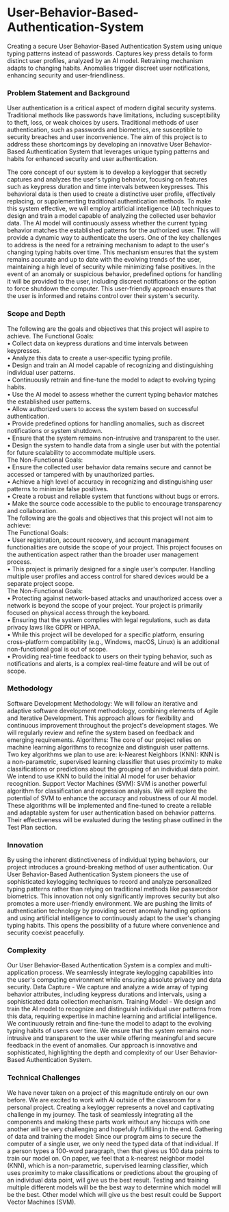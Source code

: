 # User-Behavior-Based-Authentication-System
Creating a secure User Behavior-Based Authentication System using unique typing patterns instead of passwords. Captures key press details to form distinct user profiles, analyzed by an AI model. Retraining mechanism adapts to changing habits. Anomalies trigger discreet user notifications, enhancing security and user-friendliness.

### Problem Statement and Background  
User authentication is a critical aspect of modern digital security systems. Traditional methods like passwords have limitations, including susceptibility to theft, loss, or weak choices by users. Traditional methods of user authentication, such as passwords and biometrics, are susceptible to security breaches and user inconvenience. The aim of this project is to address these shortcomings by developing an innovative User Behavior-Based Authentication System that leverages unique typing patterns and habits for enhanced security and user authentication.

The core concept of our system is to develop a keylogger that secretly captures and analyzes the user's typing behavior, focusing on features such as keypress duration and time intervals between keypresses. This behavioral data is then used to create a distinctive user profile, effectively replacing, or supplementing traditional authentication methods.
To make this system effective, we will employ artificial intelligence (AI) techniques to design and train a model capable of analyzing the collected user behavior data. The AI model will continuously assess whether the current typing behavior matches the established patterns for the authorized user. This will provide a dynamic way to authenticate the users.
One of the key challenges to address is the need for a retraining mechanism to adapt to the user's changing typing habits over time. This mechanism ensures that the system remains accurate and up to date with the evolving trends of the user, maintaining a high level of security while minimizing false positives.
In the event of an anomaly or suspicious behavior, predefined options for handling it will be provided to the user, including discreet notifications or the option to force shutdown the computer. This user-friendly approach ensures that the user is informed and retains control over their system's security.

### Scope and Depth  
The following are the goals and objectives that this project will aspire to achieve.
The Functional Goals:  
•	Collect data on keypress durations and time intervals between keypresses.  
•	Analyze this data to create a user-specific typing profile.  
•	Design and train an AI model capable of recognizing and distinguishing individual user patterns.  
•	Continuously retrain and fine-tune the model to adapt to evolving typing habits.  
•	Use the AI model to assess whether the current typing behavior matches the established user patterns.  
•	Allow authorized users to access the system based on successful authentication.  
•	Provide predefined options for handling anomalies, such as discreet notifications or system shutdown.  
•	Ensure that the system remains non-intrusive and transparent to the user.  
•	Design the system to handle data from a single user but with the potential for future scalability to accommodate multiple users.  
The Non-Functional Goals:  
•	Ensure the collected user behavior data remains secure and cannot be accessed or tampered with by unauthorized parties.  
•	Achieve a high level of accuracy in recognizing and distinguishing user patterns to minimize false positives.  
•	Create a robust and reliable system that functions without bugs or errors.  
•	Make the source code accessible to the public to encourage transparency and collaboration.  
The following are the goals and objectives that this project will not aim to achieve:  
The Functional Goals:  
•	User registration, account recovery, and account management functionalities are outside the scope of your project. This project focuses on the authentication aspect rather than the broader user management process.  
•	This project is primarily designed for a single user's computer. Handling multiple user profiles and access control for shared devices would be a separate project scope.  
The Non-Functional Goals:  
•	Protecting against network-based attacks and unauthorized access over a network is beyond the scope of your project. Your project is primarily focused on physical access through the keyboard.  
•	Ensuring that the system complies with legal regulations, such as data privacy laws like GDPR or HIPAA.  
•	While this project will be developed for a specific platform, ensuring cross-platform compatibility (e.g., Windows, macOS, Linux) is an additional non-functional goal is out of scope.  
•	Providing real-time feedback to users on their typing behavior, such as notifications and alerts, is a complex real-time feature and will be out of scope.  

### Methodology  
Software Development Methodology: We will follow an iterative and adaptive software development methodology, combining elements of Agile and Iterative Development. This approach allows for flexibility and continuous improvement throughout the project's development stages. We will regularly review and refine the system based on feedback and emerging requirements.
Algorithms: The core of our project relies on machine learning algorithms to recognize and distinguish user patterns. Two key algorithms we plan to use are:
k-Nearest Neighbors (KNN): KNN is a non-parametric, supervised learning classifier that uses proximity to make classifications or predictions about the grouping of an individual data point. We intend to use KNN to build the initial AI model for user behavior recognition.
Support Vector Machines (SVM): SVM is another powerful algorithm for classification and regression analysis. We will explore the potential of SVM to enhance the accuracy and robustness of our AI model.
These algorithms will be implemented and fine-tuned to create a reliable and adaptable system for user authentication based on behavior patterns. Their effectiveness will be evaluated during the testing phase outlined in the Test Plan section.

### Innovation  
By using the inherent distinctiveness of individual typing behaviors, our project introduces a ground-breaking method of user authentication. Our User Behavior-Based Authentication System pioneers the use of sophisticated keylogging techniques to record and analyze personalized typing patterns rather than relying on traditional methods like passwordsor biometrics. This innovation not only significantly improves security but also promotes a more user-friendly environment.
We are pushing the limits of authentication technology by providing secret anomaly handling options and using artificial intelligence to continuously adapt to the user's changing typing habits. This opens the possibility of a future where convenience and security coexist peacefully.

### Complexity  
Our User Behavior-Based Authentication System is a complex and multi-application process. We seamlessly integrate keylogging capabilities into the user's computing environment while ensuring absolute privacy and data security. 
Data Capture - We capture and analyze a wide array of typing behavior attributes, including keypress durations and intervals, using a sophisticated data collection mechanism. 
Training Model - We design and train the AI model to recognize and distinguish individual user patterns from this data, requiring expertise in machine learning and artificial intelligence. We continuously retrain and fine-tune the model to adapt to the evolving typing habits of users over time.
We ensure that the system remains non-intrusive and transparent to the user while offering meaningful and secure feedback in the event of anomalies. Our approach is innovative and sophisticated, highlighting the depth and complexity of our User Behavior-Based Authentication System.

### Technical Challenges  
We have never taken on a project of this magnitude entirely on our own before. We are excited to work with AI outside of the classroom for a personal project. Creating a keylogger represents a novel and captivating challenge in my journey. The task of seamlessly integrating all the components and making these parts work without any hiccups with one another will be very challenging and hopefully fulfilling in the end. 
Gathering of data and training the model: Since our program aims to secure the computer of a single user, we only need the typed data of that individual. If a person types a 100-word paragraph, then that gives us 100 data points to train our model on. 
On paper, we feel that a k-nearest neighbor model (KNN), which is a non-parametric, supervised learning classifier, which uses proximity to make classifications or predictions about the grouping of an individual data point, will give us the best result. Testing and training multiple different models will be the best way to determine which model will be the best. Other model which will give us the best result could be Support Vector Machines (SVM).


